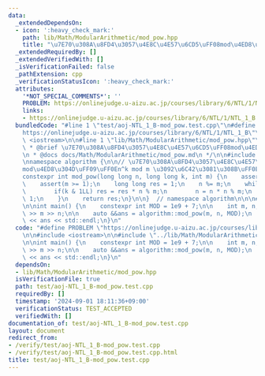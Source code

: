```yaml
---
data:
  _extendedDependsOn:
  - icon: ':heavy_check_mark:'
    path: lib/Math/ModularArithmetic/mod_pow.hpp
    title: "\u7E70\u308A\u8FD4\u3057\u4E8C\u4E57\u6CD5\uFF08mod\u4ED8\u304D\uFF09"
  _extendedRequiredBy: []
  _extendedVerifiedWith: []
  _isVerificationFailed: false
  _pathExtension: cpp
  _verificationStatusIcon: ':heavy_check_mark:'
  attributes:
    '*NOT_SPECIAL_COMMENTS*': ''
    PROBLEM: https://onlinejudge.u-aizu.ac.jp/courses/library/6/NTL/1/NTL_1_B
    links:
    - https://onlinejudge.u-aizu.ac.jp/courses/library/6/NTL/1/NTL_1_B
  bundledCode: "#line 1 \"test/aoj-NTL_1_B-mod_pow.test.cpp\"\n#define PROBLEM \"\
    https://onlinejudge.u-aizu.ac.jp/courses/library/6/NTL/1/NTL_1_B\"\n\n#include\
    \ <iostream>\n\n#line 1 \"lib/Math/ModularArithmetic/mod_pow.hpp\"\n\n\n\n/**\n\
    \ * @brief \u7E70\u308A\u8FD4\u3057\u4E8C\u4E57\u6CD5\uFF08mod\u4ED8\u304D\uFF09\
    \n * @docs docs/Math/ModularArithmetic/mod_pow.md\n */\n\n#include <cassert>\n\
    \nnamespace algorithm {\n\n// \u7E70\u308A\u8FD4\u3057\u4E8C\u4E57\u6CD5\uFF08\
    mod\u4ED8\u304D\uFF09\uFF0En^k mod m \u3092\u6C42\u3081\u308B\uFF0EO(logK).\n\
    constexpr int mod_pow(long long n, long long k, int m) {\n    assert(k >= 0);\n\
    \    assert(m >= 1);\n    long long res = 1;\n    n %= m;\n    while(k > 0) {\n\
    \        if(k & 1LL) res = res * n % m;\n        n = n * n % m;\n        k >>=\
    \ 1;\n    }\n    return res;\n}\n\n}  // namespace algorithm\n\n\n#line 6 \"test/aoj-NTL_1_B-mod_pow.test.cpp\"\
    \n\nint main() {\n    constexpr int MOD = 1e9 + 7;\n\n    int m, n;\n    std::cin\
    \ >> m >> n;\n\n    auto &&ans = algorithm::mod_pow(m, n, MOD);\n    std::cout\
    \ << ans << std::endl;\n}\n"
  code: "#define PROBLEM \"https://onlinejudge.u-aizu.ac.jp/courses/library/6/NTL/1/NTL_1_B\"\
    \n\n#include <iostream>\n\n#include \"../lib/Math/ModularArithmetic/mod_pow.hpp\"\
    \n\nint main() {\n    constexpr int MOD = 1e9 + 7;\n\n    int m, n;\n    std::cin\
    \ >> m >> n;\n\n    auto &&ans = algorithm::mod_pow(m, n, MOD);\n    std::cout\
    \ << ans << std::endl;\n}\n"
  dependsOn:
  - lib/Math/ModularArithmetic/mod_pow.hpp
  isVerificationFile: true
  path: test/aoj-NTL_1_B-mod_pow.test.cpp
  requiredBy: []
  timestamp: '2024-09-01 18:11:36+09:00'
  verificationStatus: TEST_ACCEPTED
  verifiedWith: []
documentation_of: test/aoj-NTL_1_B-mod_pow.test.cpp
layout: document
redirect_from:
- /verify/test/aoj-NTL_1_B-mod_pow.test.cpp
- /verify/test/aoj-NTL_1_B-mod_pow.test.cpp.html
title: test/aoj-NTL_1_B-mod_pow.test.cpp
---
```


